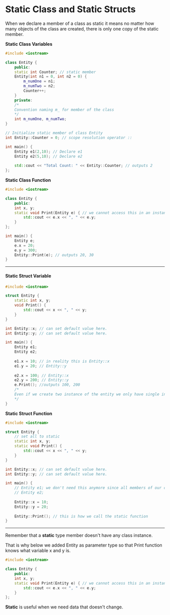 # Static Class and Static Structs

When we declare a member of a class as static it means no matter how many objects of the class are created, there is only one copy of the static member.

**Static Class Variables**

```c++
#include <iostream>

class Entity {
    public:
    static int Counter; // static member
    Entity(int n1 = 0, int n2 = 0) {
        m_numOne = n1;
        m_numTwo = n2;
        Counter++;
    }
    private:
    /*
    Convention naming m_ for member of the class
    */
    int m_numOne, m_numTwo;
}

// Initialize static member of class Entity
int Entity::Counter = 0; // scope resolution operator ::

int main() {
    Entity e1(2,10); // Declare e1
    Entity e2(5,10); // Declare e2
    
    std::cout << "Total Count: " << Entity::Counter; // outputs 2
};
```

**Static Class Function**

```c++
#include <iostream>

class Entity {
    public:
    int x, y;
    static void Print(Entity e) { // we cannot access this in an instance of a class
        std::cout << e.x << ", " << e.y;
    }
};

int main() {
    Entity e;
    e.x = 20;
    e.y = 300;
    Entity::Print(e); // outputs 20, 30
}
```

---

#### Static Struct Variable

```c++
#include <iostream>

struct Entity {
    static int x, y;
    void Print() {
        std::cout << x << ", " << y;
    }
}

int Entity::x; // can set default value here.
int Entity::y; // can set default value here.

int main() {
    Entity e1;
    Entity e2;
    
    e1.x = 10; // in reality this is Entity::x
    e1.y = 20; // Entity::y
    
    e2.x = 100; // Entity::x
    e2.y = 200; // Entity::y
    e.Print(); //outputs 100, 200
    /*
    Even if we create two instance of the entity we only have single instance of x and y where overiding the memory of the first declaration which is e1.
    */
}
```

**Static Struct Function**

```c++
#include <iostream>

struct Entity {
    // set all to static
    static int x, y;
    static void Print() {
        std::cout << x << ", " << y;
    }
}

int Entity::x; // can set default value here.
int Entity::y; // can set default value here.

int main() {
    // Entity e1; we don't need this anymore since all members of our class are static
    // Entity e2;
    
    Entity::x = 10;
    Entity::y = 20;
    
    Entity::Print(); // this is how we call the static function
}
```

---

Remember that a **static** type member doesn't have any class instance.

That is why below we added Entity as parameter type so that Print function knows what variable x and y is.

```c++
#include <iostream>

class Entity {
    public:
    int x, y;
    static void Print(Entity e) { // we cannot access this in an instance of a class
        std::cout << e.x << ", " << e.y;
    }
};
```

**Static** is useful when we need data that doesn't change.